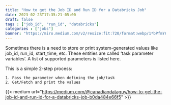 ```yaml
---
title: "How to get the Job ID and Run ID for a Databricks Job"
date: 2023-02-23T17:35:21-05:00
draft: false
tags : ["job_id", "run_id", "databricks"]
categories : ["jobs"]
banner: "https://miro.medium.com/v2/resize:fit:720/format:webp/1*bPfmY6lG-OxW2l1s5szFsQ.png"
---
```

Sometimes there is a need to store or print system-generated values like job_id, run_id, start_time, etc. These entities are called ‘task parameter variables’. A list of supported parameters is listed here.

This is a simple 2-step process:

    1. Pass the parameter when defining the job/task
    2. Get/Fetch and print the values
{{< medium url="https://medium.com/@canadiandataguy/how-to-get-the-job-id-and-run-id-for-a-databricks-job-b0da484e66f5" >}}